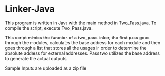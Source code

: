 # Linker-Java

This program is written in Java with the main method in Two_Pass.java. To compile the script,
execute Two_Pass.java.

This script mimics the function of a two_pass linker, the first pass goes through the modules,
calculates the base address for each module and then goes through a list that stores all the
usages in order to determine the absolute address for external addresses. Pass two utilizes the
base address to generate the actual outputs.

Sample Inputs are uploaded as a zip file


